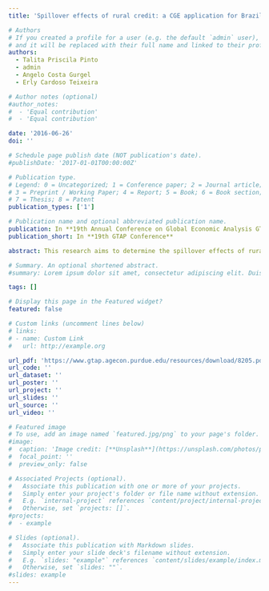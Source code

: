 ```yaml
---
title: 'Spillover effects of rural credit: a CGE application for Brazilian regions'

# Authors
# If you created a profile for a user (e.g. the default `admin` user), write the username (folder name) here
# and it will be replaced with their full name and linked to their profile.
authors:
  - Talita Priscila Pinto
  - admin
  - Angelo Costa Gurgel
  - Erly Cardoso Teixeira

# Author notes (optional)
#author_notes:
#  - 'Equal contribution'
#  - 'Equal contribution'

date: '2016-06-26'
doi: ''

# Schedule page publish date (NOT publication's date).
#publishDate: '2017-01-01T00:00:00Z'

# Publication type.
# Legend: 0 = Uncategorized; 1 = Conference paper; 2 = Journal article;
# 3 = Preprint / Working Paper; 4 = Report; 5 = Book; 6 = Book section;
# 7 = Thesis; 8 = Patent
publication_types: ['1']

# Publication name and optional abbreviated publication name.
publication: In **19th Annual Conference on Global Economic Analysis GTAP**
publication_short: In **19th GTAP Conference**

abstract: This research aims to determine the spillover effects of rural credit promoted by the interest rate equalization policy (ETJ) on the Brazilian regions. This study uses the General Equilibrium Analysis Project for the Brazilian Economy (PAEG) to perform the analytical simulations. The results suggest that food, chemical, plastic and rubber, textile, and wood and furniture industries are indirectly positively affected by ETJ policy in Southern, Southeastern and Midwestern Brazil. The effects on service industry is small for all regions. For poor regions like the Northearn and Northeastearn, the results suggest a better public policy planning to maximize the direct and indirect effects.

# Summary. An optional shortened abstract.
#summary: Lorem ipsum dolor sit amet, consectetur adipiscing elit. Duis posuere tellus ac convallis placerat. Proin tincidunt magna sed ex sollicitudin condimentum.

tags: []

# Display this page in the Featured widget?
featured: false

# Custom links (uncomment lines below)
# links:
# - name: Custom Link
#   url: http://example.org

url_pdf: 'https://www.gtap.agecon.purdue.edu/resources/download/8205.pdf'
url_code: ''
url_dataset: ''
url_poster: ''
url_project: ''
url_slides: ''
url_source: ''
url_video: ''

# Featured image
# To use, add an image named `featured.jpg/png` to your page's folder.
#image:
#  caption: 'Image credit: [**Unsplash**](https://unsplash.com/photos/pLCdAaMFLTE)'
#  focal_point: ''
#  preview_only: false

# Associated Projects (optional).
#   Associate this publication with one or more of your projects.
#   Simply enter your project's folder or file name without extension.
#   E.g. `internal-project` references `content/project/internal-project/index.md`.
#   Otherwise, set `projects: []`.
#projects:
#  - example

# Slides (optional).
#   Associate this publication with Markdown slides.
#   Simply enter your slide deck's filename without extension.
#   E.g. `slides: "example"` references `content/slides/example/index.md`.
#   Otherwise, set `slides: ""`.
#slides: example
---
```

